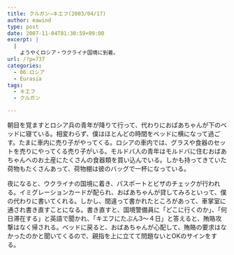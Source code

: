 ```yaml
---
title: クルガン⇒キエフ(2003/04/17)
author: eawind
type: post
date: 2007-11-04T01:30:59+09:00
excerpt: |
  |
    ようやくロシア・ウクライナ国境に到着。
url: /?p=737
categories:
  - 06.ロシア
  - Eurasia
tags:
  - キエフ
  - クルガン

---
```

朝目を覚ますとロシア兵の青年が降りて行って、代わりにおばあちゃんが下のベッドに寝ている。相変わらず、僕はほとんどの時間をベッドに横になって過ごす。たまに車内に売り子がやってくる。ロシアの車内では、グラスや食器のセットを売りにやってくる売り子がいる。モルドバ人の青年はモルドバに住むおばあちゃんへのお土産にたくさんの食器類を買い込んでいる。しかも持ってきていた荷物もたくさんあって、荷物棚は彼のバッグで一杯になっている。

夜になると、ウクライナの国境に着き、パスポートとビザのチェックが行われる。イミグレーションカードが配られ、おばあちゃんが貸してみろといって、僕の代わりに書いてくれる。しかし、間違って書かれたところがあって、車掌室に通され書き直すことになる。書き直すと、国境警備員に「どこに行くのか」、「何日滞在する」と英語で聞かれ、「キエフにたぶん3～４日」と答えると、賄賂攻撃はなく帰される。ベッドに戻ると、おばあちゃんが心配して、賄賂の要求はなかったのかと聞いてくるので、親指を上に立てて問題ないとOKのサインをする。
